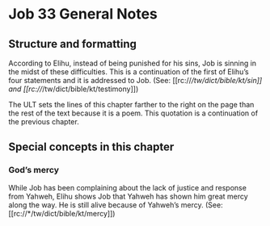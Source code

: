 # Job 33 General Notes
## Structure and formatting

According to Elihu, instead of being punished for his sins, Job is sinning in the midst of these difficulties. This is a continuation of the first of Elihu’s four statements and it is addressed to Job. (See: [[rc://*/tw/dict/bible/kt/sin]] and [[rc://*/tw/dict/bible/kt/testimony]])

The ULT sets the lines of this chapter farther to the right on the page than the rest of the text because it is a poem. This quotation is a continuation of the previous chapter.

## Special concepts in this chapter

### God’s mercy
While Job has been complaining about the lack of justice and response from Yahweh, Elihu shows Job that Yahweh has shown him great mercy along the way. He is still alive because of Yahweh’s mercy. (See: [[rc://*/tw/dict/bible/kt/mercy]])